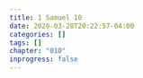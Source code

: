 ```yaml
---
title: 1 Samuel 10
date: 2020-03-28T20:22:57-04:00
categories: []
tags: []
chapter: "010"
inprogress: false
---
```


